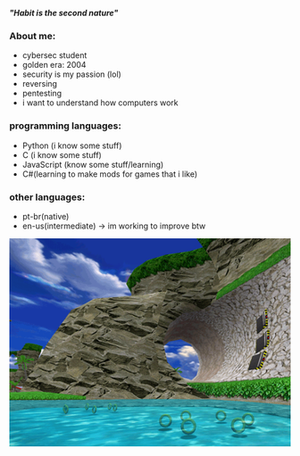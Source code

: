 ***"Habit is the second nature"***

### About me:
- cybersec student 
- golden era: 2004
- security is my passion (lol)
- reversing
- pentesting
- i want to understand how computers work

### programming languages:
- Python (i know some stuff)
- C (i know some stuff)
- JavaScript (know some stuff/learning)
- C#(learning to make mods for games that i like)

### other languages:
- pt-br(native)
- en-us(intermediate) -> im working to improve btw

![dnb](sonic_adventure.gif)


